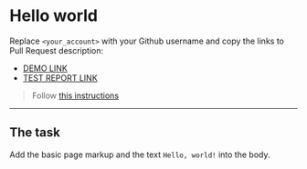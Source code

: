 # Hello world
Replace `<your_account>` with your Github username and copy the links to Pull Request description:
- [DEMO LINK](https://hyrych-max.github.io/layout_hello-world/)
- [TEST REPORT LINK](https://hyrych-max.github.io/layout_hello-world/report/html_report/)

> Follow [this instructions](https://mate-academy.github.io/layout_task-guideline/#how-to-solve-the-layout-tasks-on-github)
___

## The task 
Add the basic page markup and the text `Hello, world!` into the body.
